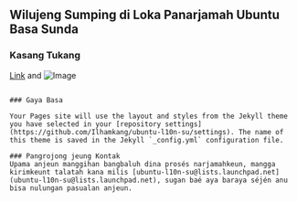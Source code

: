 ## Wilujeng Sumping di Loka Panarjamah Ubuntu Basa Sunda

### Kasang Tukang


[Link](url) and ![Image](src)
```

### Gaya Basa

Your Pages site will use the layout and styles from the Jekyll theme you have selected in your [repository settings](https://github.com/Ilhamkang/ubuntu-l10n-su/settings). The name of this theme is saved in the Jekyll `_config.yml` configuration file.

### Pangrojong jeung Kontak
Upama anjeun manggihan bangbaluh dina prosés narjamahkeun, mangga kirimkeunt talatah kana milis [ubuntu-l10n-su@lists.launchpad.net](ubuntu-l10n-su@lists.launchpad.net), sugan baé aya baraya séjén anu bisa nulungan pasualan anjeun.
